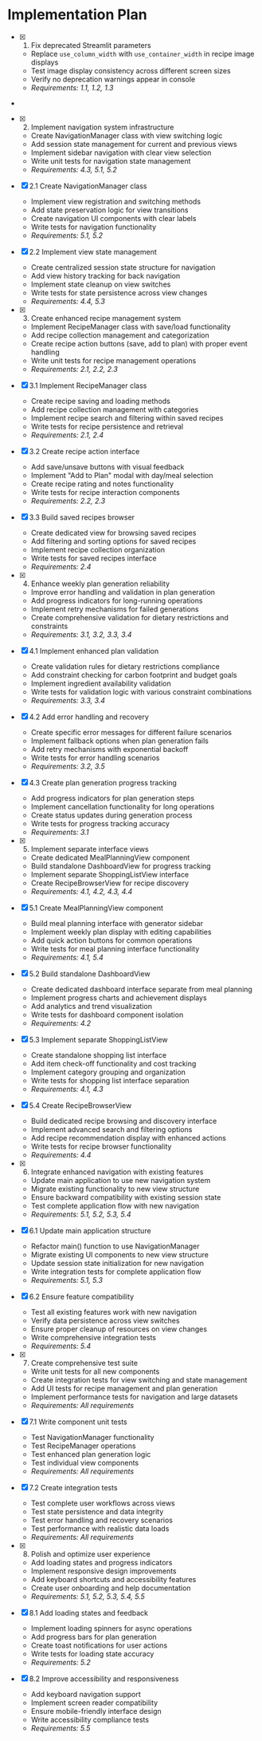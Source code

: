 # Implementation Plan

- [x] 1. Fix deprecated Streamlit parameters

























  - Replace `use_column_width` with `use_container_width` in recipe image displays
  - Test image display consistency across different screen sizes
  - Verify no deprecation warnings appear in console
  - _Requirements: 1.1, 1.2, 1.3_
-


- [x] 2. Implement navigation system infrastructure






  - Create NavigationManager class with view switching logic
  - Add session state management for current and previous views
  - Implement sidebar navigation with clear view selection
  - Write unit tests for navigation state management
  - _Requirements: 4.3, 5.1, 5.2_

- [x] 2.1 Create NavigationManager class


  - Implement view registration and switching methods
  - Add state preservation logic for view transitions
  - Create navigation UI components with clear labels
  - Write tests for navigation functionality
  - _Requirements: 5.1, 5.2_

- [x] 2.2 Implement view state management


  - Create centralized session state structure for navigation
  - Add view history tracking for back navigation
  - Implement state cleanup on view switches
  - Write tests for state persistence across view changes
  - _Requirements: 4.4, 5.3_

- [x] 3. Create enhanced recipe management system




  - Implement RecipeManager class with save/load functionality
  - Add recipe collection management and categorization
  - Create recipe action buttons (save, add to plan) with proper event handling
  - Write unit tests for recipe management operations
  - _Requirements: 2.1, 2.2, 2.3_

- [x] 3.1 Implement RecipeManager class


  - Create recipe saving and loading methods
  - Add recipe collection management with categories
  - Implement recipe search and filtering within saved recipes
  - Write tests for recipe persistence and retrieval
  - _Requirements: 2.1, 2.4_

- [x] 3.2 Create recipe action interface


  - Add save/unsave buttons with visual feedback
  - Implement "Add to Plan" modal with day/meal selection
  - Create recipe rating and notes functionality
  - Write tests for recipe interaction components
  - _Requirements: 2.2, 2.3_

- [x] 3.3 Build saved recipes browser


  - Create dedicated view for browsing saved recipes
  - Add filtering and sorting options for saved recipes
  - Implement recipe collection organization
  - Write tests for saved recipes interface
  - _Requirements: 2.4_

- [x] 4. Enhance weekly plan generation reliability













  - Improve error handling and validation in plan generation
  - Add progress indicators for long-running operations
  - Implement retry mechanisms for failed generations
  - Create comprehensive validation for dietary restrictions and constraints
  - _Requirements: 3.1, 3.2, 3.3, 3.4_

- [x] 4.1 Implement enhanced plan validation









  - Create validation rules for dietary restrictions compliance
  - Add constraint checking for carbon footprint and budget goals
  - Implement ingredient availability validation
  - Write tests for validation logic with various constraint combinations
  - _Requirements: 3.3, 3.4_

- [x] 4.2 Add error handling and recovery

  - Create specific error messages for different failure scenarios
  - Implement fallback options when plan generation fails
  - Add retry mechanisms with exponential backoff
  - Write tests for error handling scenarios
  - _Requirements: 3.2, 3.5_

- [x] 4.3 Create plan generation progress tracking

  - Add progress indicators for plan generation steps
  - Implement cancellation functionality for long operations
  - Create status updates during generation process
  - Write tests for progress tracking accuracy
  - _Requirements: 3.1_

- [x] 5. Implement separate interface views





  - Create dedicated MealPlanningView component
  - Build standalone DashboardView for progress tracking
  - Implement separate ShoppingListView interface
  - Create RecipeBrowserView for recipe discovery
  - _Requirements: 4.1, 4.2, 4.3, 4.4_

- [x] 5.1 Create MealPlanningView component


  - Build meal planning interface with generator sidebar
  - Implement weekly plan display with editing capabilities
  - Add quick action buttons for common operations
  - Write tests for meal planning interface functionality
  - _Requirements: 4.1, 5.4_

- [x] 5.2 Build standalone DashboardView


  - Create dedicated dashboard interface separate from meal planning
  - Implement progress charts and achievement displays
  - Add analytics and trend visualization
  - Write tests for dashboard component isolation
  - _Requirements: 4.2_

- [x] 5.3 Implement separate ShoppingListView


  - Create standalone shopping list interface
  - Add item check-off functionality and cost tracking
  - Implement category grouping and organization
  - Write tests for shopping list interface separation
  - _Requirements: 4.1, 4.3_

- [x] 5.4 Create RecipeBrowserView


  - Build dedicated recipe browsing and discovery interface
  - Implement advanced search and filtering options
  - Add recipe recommendation display with enhanced actions
  - Write tests for recipe browser functionality
  - _Requirements: 4.4_

- [x] 6. Integrate enhanced navigation with existing features





  - Update main application to use new navigation system
  - Migrate existing functionality to new view structure
  - Ensure backward compatibility with existing session state
  - Test complete application flow with new navigation
  - _Requirements: 5.1, 5.2, 5.3, 5.4_

- [x] 6.1 Update main application structure


  - Refactor main() function to use NavigationManager
  - Migrate existing UI components to new view structure
  - Update session state initialization for new navigation
  - Write integration tests for complete application flow
  - _Requirements: 5.1, 5.3_

- [x] 6.2 Ensure feature compatibility


  - Test all existing features work with new navigation
  - Verify data persistence across view switches
  - Ensure proper cleanup of resources on view changes
  - Write comprehensive integration tests
  - _Requirements: 5.4_

- [x] 7. Create comprehensive test suite








  - Write unit tests for all new components
  - Create integration tests for view switching and state management
  - Add UI tests for recipe management and plan generation
  - Implement performance tests for navigation and large datasets
  - _Requirements: All requirements_

- [x] 7.1 Write component unit tests


  - Test NavigationManager functionality
  - Test RecipeManager operations
  - Test enhanced plan generation logic
  - Test individual view components
  - _Requirements: All requirements_

- [x] 7.2 Create integration tests





  - Test complete user workflows across views
  - Test state persistence and data integrity
  - Test error handling and recovery scenarios
  - Test performance with realistic data loads
  - _Requirements: All requirements_

- [x] 8. Polish and optimize user experience












  - Add loading states and progress indicators
  - Implement responsive design improvements
  - Add keyboard shortcuts and accessibility features
  - Create user onboarding and help documentation
  - _Requirements: 5.1, 5.2, 5.3, 5.4, 5.5_

- [x] 8.1 Add loading states and feedback





  - Implement loading spinners for async operations
  - Add progress bars for plan generation
  - Create toast notifications for user actions
  - Write tests for loading state accuracy
  - _Requirements: 5.2_


- [x] 8.2 Improve accessibility and responsiveness









  - Add keyboard navigation support
  - Implement screen reader compatibility
  - Ensure mobile-friendly interface design
  - Write accessibility compliance tests
  - _Requirements: 5.5_